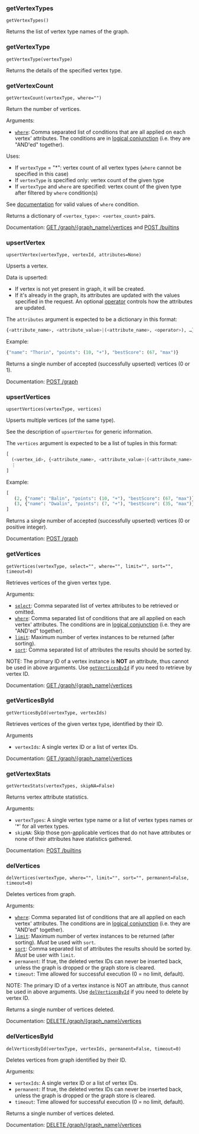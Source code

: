 ### getVertexTypes
`getVertexTypes()`

Returns the list of vertex type names of the graph.

### getVertexType
`getVertexType(vertexType)`

Returns the details of the specified vertex type.

### getVertexCount
`getVertexCount(vertexType, where="")`

Return the number of vertices.

Arguments:
- [`where`](https://docs.tigergraph.com/dev/restpp-api/built-in-endpoints#filter): Comma separated list of conditions that are all applied on each vertex' attributes.
    The conditions are in [logical conjunction](https://en.wikipedia.org/wiki/Logical_conjunction) (i.e. they are "AND'ed" together).

Uses:
- If `vertexType` = "*": vertex count of all vertex types (`where` cannot be specified in this case)
- If `vertexType` is specified only: vertex count of the given type
- If `vertexType` and `where` are specified: vertex count of the given type after filtered by `where` condition(s)

See [documentation](https://docs.tigergraph.com/dev/restpp-api/built-in-endpoints#filter) for valid values of `where` condition.

Returns a dictionary of `<vertex_type>: <vertex_count>` pairs.

Documentation: [GET /graph/{graph_name}/vertices](https://docs.tigergraph.com/dev/restpp-api/built-in-endpoints#get-graph-graph_name-vertices) and
[POST /builtins](https://docs.tigergraph.com/dev/restpp-api/built-in-endpoints#stat_vertex_number)

### upsertVertex
`upsertVertex(vertexType, vertexId, attributes=None)`

Upserts a vertex.

Data is upserted:
- If vertex is not yet present in graph, it will be created.
- If it's already in the graph, its attributes are updated with the values specified in the request. An optional [operator](https://docs.tigergraph.com/dev/restpp-api/built-in-endpoints#post-graph-graph_name-upsert-the-given-data) controls how the attributes are updated.

The `attributes` argument is expected to be a dictionary in this format:

```python
{<attribute_name>, <attribute_value>|(<attribute_name>, <operator>), …}
```

Example:

```python
{"name": "Thorin", "points": (10, "+"), "bestScore": (67, "max")}
```

Returns a single number of accepted (successfully upserted) vertices (0 or 1).

Documentation: [POST /graph](https://docs.tigergraph.com/dev/restpp-api/built-in-endpoints#post-graph-graph_name-upsert-the-given-data        )

### upsertVertices
`upsertVertices(vertexType, vertices)`

Upserts multiple vertices (of the same type).

See the description of `upsertVertex` for generic information.

The `vertices` argument is expected to be a list of tuples in this format:
```python
[
  (<vertex_id>, {<attribute_name>, <attribute_value>|(<attribute_name>, <operator>), …}),
  ⋮
]
```

Example:
```python
[
   (2, {"name": "Balin", "points": (10, "+"), "bestScore": (67, "max")}),
   (3, {"name": "Dwalin", "points": (7, "+"), "bestScore": (35, "max")}),
]
```

Returns a single number of accepted (successfully upserted) vertices (0 or positive integer).

Documentation: [POST /graph](https://docs.tigergraph.com/dev/restpp-api/built-in-endpoints#post-graph-graph_name-upsert-the-given-data        )

### getVertices
`getVertices(vertexType, select="", where="", limit="", sort="", timeout=0)`

Retrieves vertices of the given vertex type.

Arguments:
- [`select`](https://docs.tigergraph.com/dev/restpp-api/built-in-endpoints#select): Comma separated list of vertex attributes to be retrieved or omitted.
- [`where`](https://docs.tigergraph.com/dev/restpp-api/built-in-endpoints#filter): Comma separated list of conditions that are all applied on each vertex' attributes.
    The conditions are in [logical conjunction](https://en.wikipedia.org/wiki/Logical_conjunction) (i.e. they are "AND'ed" together).
- [`limit`](https://docs.tigergraph.com/dev/restpp-api/built-in-endpoints#limit): Maximum number of vertex instances to be returned (after sorting).
- [`sort`](https://docs.tigergraph.com/dev/restpp-api/built-in-endpoints#sort): Comma separated list of attributes the results should be sorted by.

NOTE: The primary ID of a vertex instance is **NOT** an attribute, thus cannot be used in above arguments.
      Use [`getVerticesById`](#getVerticesById) if you need to retrieve by vertex ID.

Documentation: [GET /graph/{graph_name}/vertices](https://docs.tigergraph.com/dev/restpp-api/built-in-endpoints#get-graph-graph_name-vertices)

### getVerticesById
`getVerticesById(vertexType, vertexIds)`

Retrieves vertices of the given vertex type, identified by their ID.

Arguments
- `vertexIds`: A single vertex ID or a list of vertex IDs.

Documentation: [GET /graph/{graph_name}/vertices](https://docs.tigergraph.com/dev/restpp-api/built-in-endpoints#get-graph-graph_name-vertices)

### getVertexStats
`getVertexStats(vertexTypes, skipNA=False)`

Returns vertex attribute statistics.

Arguments:
- `vertexTypes`: A single vertex type name or a list of vertex types names or '*' for all vertex types.
- `skipNA`:     Skip those <u>n</u>on-<u>a</u>pplicable vertices that do not have attributes or none of their attributes have statistics gathered.

Documentation: [POST /builtins](https://docs.tigergraph.com/dev/restpp-api/built-in-endpoints#stat_vertex_attr)

### delVertices
`delVertices(vertexType, where="", limit="", sort="", permanent=False, timeout=0)`

Deletes vertices from graph.

Arguments:
- [`where`](https://docs.tigergraph.com/dev/restpp-api/built-in-endpoints#filter): Comma separated list of conditions that are all applied on each vertex' attributes.
    The conditions are in [logical conjunction](https://en.wikipedia.org/wiki/Logical_conjunction) (i.e. they are "AND'ed" together).
- [`limit`](https://docs.tigergraph.com/dev/restpp-api/built-in-endpoints#limit): Maximum number of vertex instances to be returned (after sorting). _Must_ be used with `sort`.
- [`sort`](https://docs.tigergraph.com/dev/restpp-api/built-in-endpoints#sort): Comma separated list of attributes the results should be sorted by. _Must_ be user with `limit`.
- `permanent`: If true, the deleted vertex IDs can never be inserted back, unless the graph is dropped or the graph store is cleared.
- `timeout`: Time allowed for successful execution (0 = no limit, default).

NOTE: The primary ID of a vertex instance is NOT an attribute, thus cannot be used in above arguments.
      Use [`delVerticesById`](#delVerticesById) if you need to delete by vertex ID.

Returns a single number of vertices deleted.

Documentation: [DELETE /graph/{graph_name}/vertices](https://docs.tigergraph.com/dev/restpp-api/built-in-endpoints#delete-graph-graph_name-vertices)

### delVerticesById
`delVerticesById(vertexType, vertexIds, permanent=False, timeout=0)`

Deletes vertices from graph identified by their ID.

Arguments:
- `vertexIds`: A single vertex ID or a list of vertex IDs.
- `permanent`: If true, the deleted vertex IDs can never be inserted back, unless the graph is dropped or the graph store is cleared.
- `timeout`: Time allowed for successful execution (0 = no limit, default).

Returns a single number of vertices deleted.

Documentation: [DELETE /graph/{graph_name}/vertices](https://docs.tigergraph.com/dev/restpp-api/built-in-endpoints#delete-graph-graph_name-vertices)